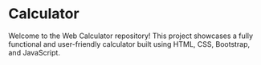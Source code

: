 # Calculator
Welcome to the Web Calculator repository! This project showcases a fully functional and user-friendly calculator built using HTML, CSS, Bootstrap, and JavaScript.
